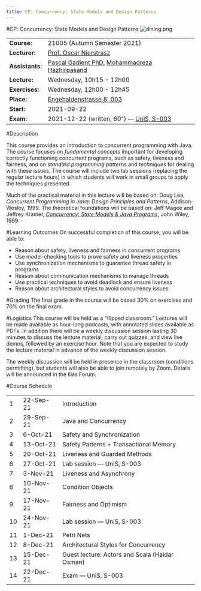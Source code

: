 ```yaml
---
Title: CP: Concurrency: State Models and Design Patterns
---
```

#CP: Concurrency: State Models and Design Patterns
![dining.png](%assets_url%/files/3d/gvp20bbi8vzc0i4vzd1asluu0ps91h/dining.png)

| | |
|---|---|
|**Course:**| 21005 (Autumn Semester 2021)
|**Lecturer:**|[Prof. Oscar Nierstrasz](%base_url%/oscar)
|**Assistants:**|[Pascal Gadient PhD](%base_url%/staff/PascalGadient), [Mohammadreza Hazhirpasand](%base_url%/staff/MohammadrezaHazhirpasand)
|**Lecture:**|Wednesday, 10h15 - 12h00
|**Exercises:**|Wednesday, 12h00 - 12h45
|**Place:**|[Engehaldenstrasse 8, 003](%base_url%/contact/maps)
|**Start:**|2021-09-22
|**Exam:**|2021-12-22 (written, 60") &mdash; [UniS, S-003](https://www.ksl.unibe.ch/KSL/raumInfo?uni=Universität+Bern&hrz=HRZ+UniS&gebaeude=UniS&raumnummer=S+003)


#Description

This course provides an introduction to concurrent programming with Java. The course focuses on *fundamental concepts* important for developing correctly functioning concurrent programs, such as safety, liveness and fairness, and on *standard programming patterns* and *techniques* for dealing with these issues.
The course will include two lab sessions (replacing the regular lecture hours) in which students will work in small groups to apply the techniques presented. 

Much of the practical material in this lecture will be based on: Doug Lea, *Concurrent Programming in Java: Design Principles and Patterns*, Addison-Wesley, 1999.
The theoretical foundations will be based on: Jeff Magee and Jeffrey Kramer, [*Concurrency: State Models & Java Programs*](https://www.doc.ic.ac.uk/~jnm/book/), John Wiley, 1999. 

#Learning Outcomes
On successful completion of this course, you will be able to:

-  Reason about safety, liveness and fairness in concurrent programs
-  Use model-checking tools to prove safety and liveness properties
-  Use synchronization mechanisms to guarantee thread safety in programs
-  Reason about communication mechanisms to manage threads
-  Use practical techniques to avoid deadlock and ensure liveness
-  Reason about architectural styles to avoid concurrency issues

#Grading
The final grade in the course will be based 30% on exercises and 70% on the final exam. 

#Logistics
This course will be held as a “flipped classroom.” Lectures will be made available as hour-long podcasts, with annotated slides available as PDFs. In addition there will be a weekly discussion session lasting 30 minutes to discuss the lecture material, carry out quizzes, and view live demos, followed by an exercise hour. Note that you are expected to study the lecture material in advance of the weekly discussion session.

The weekly discussion will be held in presence in the classroom (conditions permitting), but students will also be able to join remotely by Zoom. Details will be announced in the Ilias Forum.


#Course Schedule

| | | |
|---|---|---|
|	1	|	22-Sep-21	|	Introduction 
|	2	|	29-Sep-21	|	Java and Concurrency
|	3	|	6-Oct-21	|	Safety and Synchronization
|	4	|	13-Oct-21	|	Safety Patterns \+ Transactional Memory
|	5	|	20-Oct-21	|	Liveness and Guarded Methods
|	6	|	27-Oct-21	|	Lab session &mdash; UniS, S-003
|	7	|	3-Nov-21	|	Liveness and Asynchrony
|	8	|	10-Nov-21	|	Condition Objects
|	9	|	17-Nov-21	|	Fairness and Optimism
|	10	|	24-Nov-21	|	Lab session &mdash; UniS, S-003
|	11	|	1-Dec-21	|	Petri Nets
|	12	|	8-Dec-21	|	Architectural Styles for Concurrency
|	13	|	15-Dec-21	|	Guest lecture: Actors and Scala (Haidar Osman)
|	14	|	22-Dec-21	|	Exam &mdash; UniS, S-003

